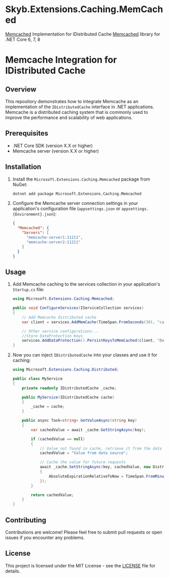 # Skyb.Extensions.Caching.MemCached

[Memcached](https://memcached.org/) Implementation for IDistributed Cache [Memcached](https://memcached.org/) library for .NET Core 6, 7, 8

# Memcache Integration for IDistributed Cache

## Overview

This repository demonstrates how to integrate Memcache as an implementation of the `IDistributedCache` interface in .NET applications. Memcache is a distributed caching system that is commonly used to improve the performance and scalability of web applications.

## Prerequisites

- .NET Core SDK (version X.X or higher)
- Memcache server (version X.X or higher)

## Installation

1. Install the `Microsoft.Extensions.Caching.Memcached` package from NuGet:

    ```bash
    dotnet add package Microsoft.Extensions.Caching.Memcached
    ```

2. Configure the Memcache server connection settings in your application's configuration file (`appsettings.json` or `appsettings.{Environment}.json`):

    ```json
    {
      "Memcached": {
        "Servers": [
          "memcache-server1:11211",
          "memcache-server2:11211"
        ]
      }
    }
    ```

## Usage

1. Add Memcache caching to the services collection in your application's `Startup.cs` file:

    ```csharp
    using Microsoft.Extensions.Caching.Memcached;

    public void ConfigureServices(IServiceCollection services)
    {
        // Add Memcache distributed cache
        var client = services.AddMemCache(TimeSpan.FromSeconds(30), "cache.skybin.io:11211"); 

        // Other service configurations...
        //Store DateProtection Keys
        services.AddDataProtection().PersistKeysToMemCached(client, "DataProtectionKeys");
    }
    ```

2. Now you can inject `IDistributedCache` into your classes and use it for caching:

    ```csharp
    using Microsoft.Extensions.Caching.Distributed;

    public class MyService
    {
        private readonly IDistributedCache _cache;

        public MyService(IDistributedCache cache)
        {
            _cache = cache;
        }

        public async Task<string> GetValueAsync(string key)
        {
            var cachedValue = await _cache.GetStringAsync(key);

            if (cachedValue == null)
            {
                // Value not found in cache, retrieve it from the data source
                cachedValue = "Value from data source";

                // Cache the value for future requests
                await _cache.SetStringAsync(key, cachedValue, new DistributedCacheEntryOptions
                {
                    AbsoluteExpirationRelativeToNow = TimeSpan.FromMinutes(10) // Cache for 10 minutes
                });
            }

            return cachedValue;
        }
    }
    ```

## Contributing

Contributions are welcome! Please feel free to submit pull requests or open issues if you encounter any problems.

## License

This project is licensed under the MIT License - see the [LICENSE](LICENSE) file for details.
